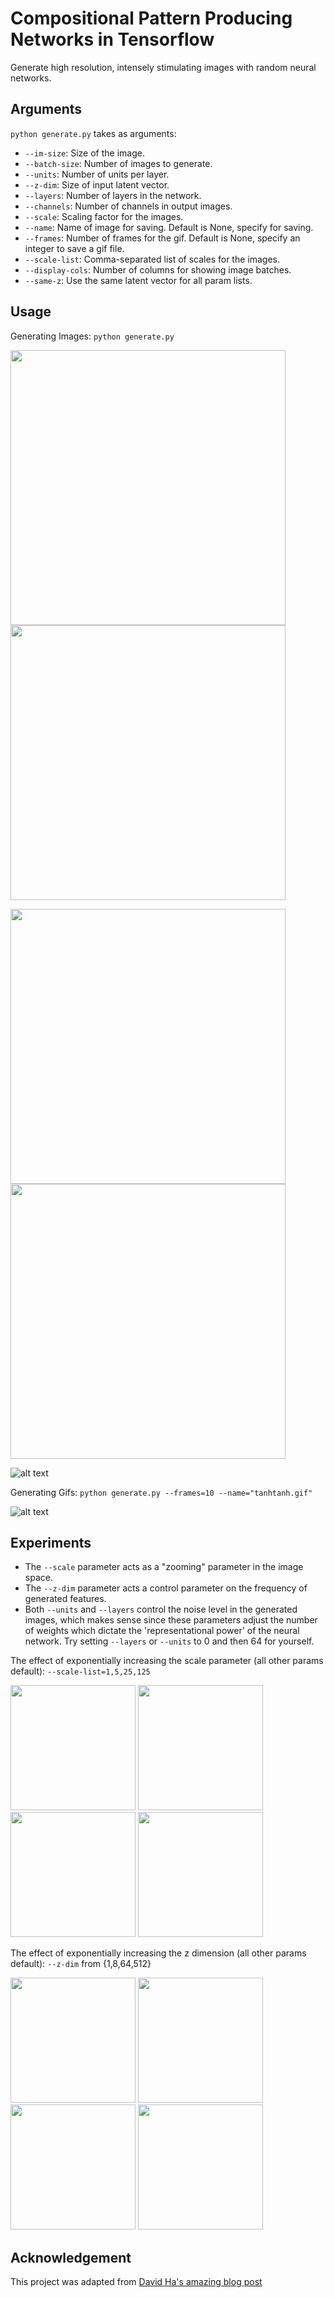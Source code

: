 # Compositional Pattern Producing Networks in Tensorflow
Generate high resolution, intensely stimulating images with random neural networks.

## Arguments
`python generate.py` takes as arguments:
* `--im-size`: Size of the image.
* `--batch-size`: Number of images to generate.
* `--units`: Number of units per layer.
* `--z-dim`: Size of input latent vector.
* `--layers`: Number of layers in the network.
* `--channels`: Number of channels in output images.
* `--scale`: Scaling factor for the images.
* `--name`: Name of image for saving. Default is None, specify for saving.
* `--frames`: Number of frames for the gif. Default is None, specify an integer to save a gif file.
* `--scale-list`: Comma-separated list of scales for the images.
* `--display-cols`: Number of columns for showing image batches.
* `--same-z`: Use the same latent vector for all param lists.

## Usage
Generating Images: `python generate.py` 

<p float="left">
  <img src="https://github.com/jbial/cppn-pytorch/blob/master/images/tanhcos_1.png" width="440" />
  <img src="https://github.com/jbial/cppn-pytorch/blob/master/images/tanhtanh_1.png" width="440" /> 
 </p>
 <p float='left'>
  <img src="https://github.com/jbial/cppn-pytorch/blob/master/images/tanhtanh_2.png" width="440" />
  <img src="https://github.com/jbial/cppn-pytorch/blob/master/images/tanhcos_2.png" width="440" />
</p>

![alt text](https://github.com/jbial/cppn-pytorch/blob/master/images/random.jpg)

Generating Gifs: `python generate.py --frames=10 --name="tanhtanh.gif"`

![alt text](https://github.com/jbial/cppn-pytorch/blob/master/gifs/tanhtanh.gif)


## Experiments
* The `--scale` parameter acts as a "zooming" parameter in the image space.
* The `--z-dim` parameter acts a control parameter on the frequency of generated features.
* Both `--units` and `--layers` control the noise level in the generated images, which makes sense since these parameters adjust the number of weights which dictate the 'representational power' of the neural network. Try setting `--layers` or `--units` to 0 and then 64 for yourself.


The effect of exponentially increasing the scale parameter (all other params default): `--scale-list=1,5,25,125`
<p float="left">
  <img src="https://github.com/jbial/cppn-pytorch/blob/master/images/scale_1.jpg" width="200" />
  <img src="https://github.com/jbial/cppn-pytorch/blob/master/images/scale_2.jpg" width="200" /> 
  <img src="https://github.com/jbial/cppn-pytorch/blob/master/images/scale_3.jpg" width="200" />
  <img src="https://github.com/jbial/cppn-pytorch/blob/master/images/scale_4.jpg" width="200" />
</p>

The effect of exponentially increasing the z dimension (all other params default): `--z-dim` from {1,8,64,512}
<p float="left">
  <img src="https://github.com/jbial/cppn-pytorch/blob/master/images/z_1.png" width="200" />
  <img src="https://github.com/jbial/cppn-pytorch/blob/master/images/z_8.png" width="200" /> 
  <img src="https://github.com/jbial/cppn-pytorch/blob/master/images/z_64.png" width="200" />
  <img src="https://github.com/jbial/cppn-pytorch/blob/master/images/z_512.png" width="200" />
</p>

## Acknowledgement

This project was adapted from [David Ha's amazing blog post](http://blog.otoro.net/2016/03/25/generating-abstract-patterns-with-tensorflow/)

